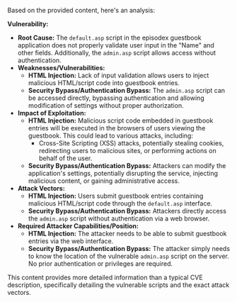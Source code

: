 Based on the provided content, here's an analysis:

**Vulnerability:**

*   **Root Cause:** The `default.asp` script in the episodex guestbook application does not properly validate user input in the "Name" and other fields. Additionally, the `admin.asp` script allows access without authentication.
*   **Weaknesses/Vulnerabilities:**
    *   **HTML Injection:** Lack of input validation allows users to inject malicious HTML/script code into guestbook entries.
    *   **Security Bypass/Authentication Bypass:** The `admin.asp` script can be accessed directly, bypassing authentication and allowing modification of settings without proper authorization.
*  **Impact of Exploitation:**
    *   **HTML Injection:**  Malicious script code embedded in guestbook entries will be executed in the browsers of users viewing the guestbook. This could lead to various attacks, including:
        *   Cross-Site Scripting (XSS) attacks, potentially stealing cookies, redirecting users to malicious sites, or performing actions on behalf of the user.
    *   **Security Bypass/Authentication Bypass:** Attackers can modify the application's settings, potentially disrupting the service, injecting malicious content, or gaining administrative access.
*   **Attack Vectors:**
    *   **HTML Injection:**  Users submit guestbook entries containing malicious HTML/script code through the `default.asp` interface.
    *   **Security Bypass/Authentication Bypass:** Attackers directly access the `admin.asp` script without authentication via a web browser.
*   **Required Attacker Capabilities/Position:**
    *   **HTML Injection:** The attacker needs to be able to submit guestbook entries via the web interface.
    *   **Security Bypass/Authentication Bypass:** The attacker simply needs to know the location of the vulnerable `admin.asp` script on the server. No prior authentication or privileges are required.

This content provides more detailed information than a typical CVE description, specifically detailing the vulnerable scripts and the exact attack vectors.